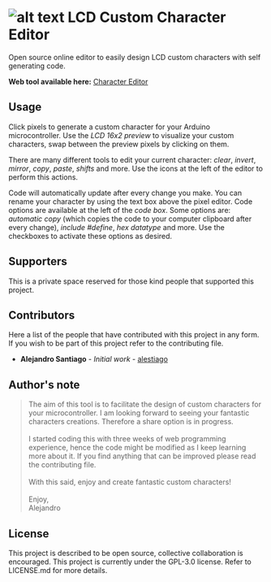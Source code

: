 # ![alt text](https://github.com/alestiago/LCD-Custom-Character-Generetor/blob/master/images/logo.png "Character Editor logo") LCD Custom Character Editor

Open source online editor to easily design LCD custom characters with self generating code.

**Web tool available here:** [Character Editor](https://www.chareditor.com)

## Usage
Click pixels to generate a custom character for your Arduino microcontroller. Use the *LCD 16x2 preview* to visualize your custom characters, swap between the preview pixels by clicking on them.

There are many different tools to edit your current character: *clear*, *invert*, *mirror*, *copy*, *paste*, *shifts* and more.
Use the icons at the left of the editor to perform this actions.

Code will automatically update after every change you make. You can rename your character by using the text box above the
pixel editor. Code options are available at the left of the *code box*. Some options are: *automatic copy* (which copies the code to your computer clipboard after every change), *include #define*, *hex datatype* and more. Use the checkboxes to activate these options as desired.

## Supporters
This is a private space reserved for those kind people that supported this project.

## Contributors
Here a list of the people that have contributed with this project in any form. If you wish to be part of this project refer to the contributing file.

* **Alejandro Santiago** - *Initial work* - [alestiago](https://github.com/alestiago)

## Author's note
> The aim of this tool is to facilitate the design of custom characters for your microcontroller. I am looking forward to seeing your fantastic characters creations. Therefore a share option is in progress. <br><br> I started coding this with three weeks of web programming experience, hence the code might be modified as I keep learning more about it. If you find anything that can be improved please read the contributing file. <br><br> With this said, enjoy and create fantastic custom characters! <br><br> Enjoy, <br> Alejandro

## License
This project is described to be open source, collective collaboration is encouraged. This project is currently under the GPL-3.0 license. Refer to LICENSE.md for more details.

